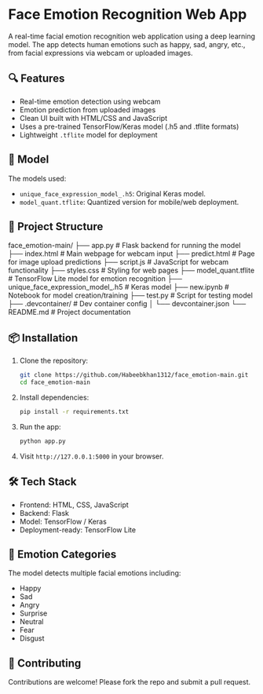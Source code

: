 # Face Emotion Recognition Web App

A real-time facial emotion recognition web application using a deep learning model. The app detects human emotions such as happy, sad, angry, etc., from facial expressions via webcam or uploaded images.

## 🔍 Features

- Real-time emotion detection using webcam
- Emotion prediction from uploaded images
- Clean UI built with HTML/CSS and JavaScript
- Uses a pre-trained TensorFlow/Keras model (.h5 and .tflite formats)
- Lightweight `.tflite` model for deployment


## 🧠 Model

The models used:
- `unique_face_expression_model_.h5`: Original Keras model.
- `model_quant.tflite`: Quantized version for mobile/web deployment.

## 📂 Project Structure
face_emotion-main/
├── app.py # Flask backend for running the model
├── index.html # Main webpage for webcam input
├── predict.html # Page for image upload predictions
├── script.js # JavaScript for webcam functionality
├── styles.css # Styling for web pages
├── model_quant.tflite # TensorFlow Lite model for emotion recognition
├── unique_face_expression_model_.h5 # Keras model
├── new.ipynb # Notebook for model creation/training
├── test.py # Script for testing model
├── .devcontainer/ # Dev container config
│ └── devcontainer.json
└── README.md # Project documentation


## 📦 Installation

1. Clone the repository:
    ```bash
    git clone https://github.com/Habeebkhan1312/face_emotion-main.git
    cd face_emotion-main
    ```

2. Install dependencies:
    ```bash
    pip install -r requirements.txt
    ```

3. Run the app:
    ```bash
    python app.py
    ```

4. Visit `http://127.0.0.1:5000` in your browser.

## 🛠 Tech Stack

- Frontend: HTML, CSS, JavaScript
- Backend: Flask
- Model: TensorFlow / Keras
- Deployment-ready: TensorFlow Lite

## 📸 Emotion Categories

The model detects multiple facial emotions including:
- Happy
- Sad
- Angry
- Surprise
- Neutral
- Fear
- Disgust

## 🤝 Contributing

Contributions are welcome! Please fork the repo and submit a pull request.



